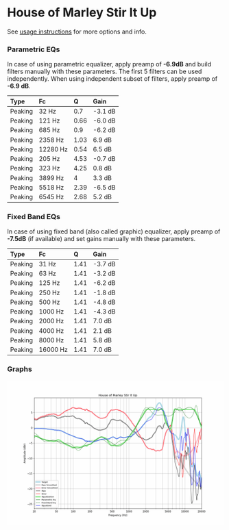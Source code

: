 # House of Marley Stir It Up
See [usage instructions](https://github.com/jaakkopasanen/AutoEq#usage) for more options and info.

### Parametric EQs
In case of using parametric equalizer, apply preamp of **-6.9dB** and build filters manually
with these parameters. The first 5 filters can be used independently.
When using independent subset of filters, apply preamp of **-6.9 dB**.

| Type    | Fc       |    Q | Gain    |
|:--------|:---------|:-----|:--------|
| Peaking | 32 Hz    | 0.7  | -3.1 dB |
| Peaking | 121 Hz   | 0.66 | -6.0 dB |
| Peaking | 685 Hz   | 0.9  | -6.2 dB |
| Peaking | 2358 Hz  | 1.03 | 6.9 dB  |
| Peaking | 12280 Hz | 0.54 | 6.5 dB  |
| Peaking | 205 Hz   | 4.53 | -0.7 dB |
| Peaking | 323 Hz   | 4.25 | 0.8 dB  |
| Peaking | 3899 Hz  | 4    | 3.3 dB  |
| Peaking | 5518 Hz  | 2.39 | -6.5 dB |
| Peaking | 6545 Hz  | 2.68 | 5.2 dB  |

### Fixed Band EQs
In case of using fixed band (also called graphic) equalizer, apply preamp of **-7.5dB**
(if available) and set gains manually with these parameters.

| Type    | Fc       |    Q | Gain    |
|:--------|:---------|:-----|:--------|
| Peaking | 31 Hz    | 1.41 | -3.7 dB |
| Peaking | 63 Hz    | 1.41 | -3.2 dB |
| Peaking | 125 Hz   | 1.41 | -6.2 dB |
| Peaking | 250 Hz   | 1.41 | -1.8 dB |
| Peaking | 500 Hz   | 1.41 | -4.8 dB |
| Peaking | 1000 Hz  | 1.41 | -4.3 dB |
| Peaking | 2000 Hz  | 1.41 | 7.0 dB  |
| Peaking | 4000 Hz  | 1.41 | 2.1 dB  |
| Peaking | 8000 Hz  | 1.41 | 5.8 dB  |
| Peaking | 16000 Hz | 1.41 | 7.0 dB  |

### Graphs
![](./House%20of%20Marley%20Stir%20It%20Up.png)